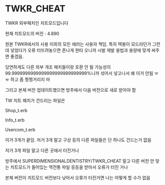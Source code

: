 # TWKR_CHEAT
TWKR 외부패치인 치트모드입니다

현재 치트모드의 버전 : 4.890

원본 TWKR에서의 사용 이외의 모든 에러는 사용자 책임. 특히 텍붕이 모드라던가 그런 데 넣었다가 오류 터뜨려놓으면 존나게 현타 오니까 시발 제발 용법과 용량에 맞게 써주면 좋겠음.

당연하게도 다른 외부 개조 패치들이랑 호환 안 될 가능성이 99.9999999999999999999999999999%니까 섞어서 넣고나서 왜 이거 안됨 ㅠㅠ 하고 좀 찡찡거리지 마

그리고 본체 버전 업데이트했으면 방주에서 다음 버전으로 새로 받아야 함

TW 치트 패치가 건드리는 파일은

Shop_t.erb

Info_t.erb

Usercom_t.erb

이거 3개가 끝임. 저거 3개 말고 구상 등의 다른 파일들은 단 하나도 건드는거 없음


저거 3개 파일 말고 다른 곳에서 터진거나


방주에서 SUPERDIMENSIONALDENTISTRY/TWKR_CHEAT 말고 다른 버전 안 맞는 치트모드가 들어있는 역전통 파일 등등을 받아서 오류가 터진 거나


본체 버전이 치트모드 버전보다 낮아서 오류가 터진거면 나는 어떻게 할 수가 없음
